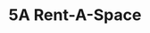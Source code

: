 ---
title: "5A Rent-A-Space"
url: /foster-city/5a-rent-a-space-east-hillsdale-boulevard-4/
shop: Mieten
---